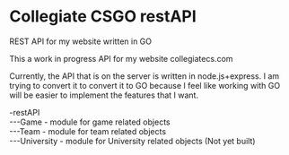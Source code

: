 # Collegiate CSGO restAPI
REST API for my website written in GO

This a work in progress API for my website collegiatecs.com

Currently, the API that is on the server is written in node.js+express. I am trying to convert it to convert it to GO because I feel like working with GO will be easier to implement the features that I want. 

-restAPI  
---Game - module for game related objects   
---Team - module for team related objects  
---University - module for University related objects (Not yet built)  
